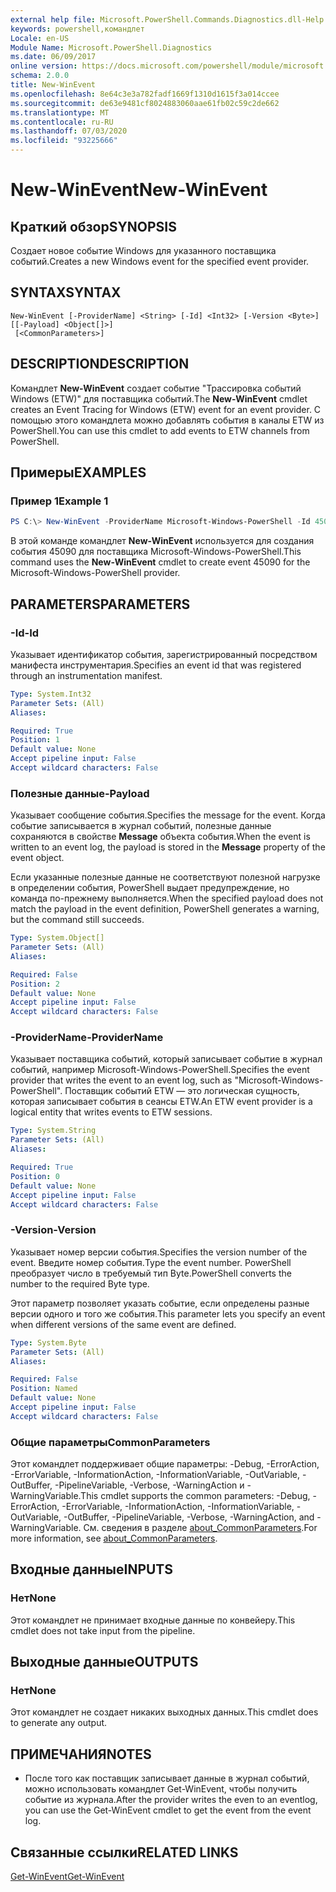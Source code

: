 ```yaml
---
external help file: Microsoft.PowerShell.Commands.Diagnostics.dll-Help.xml
keywords: powershell,командлет
Locale: en-US
Module Name: Microsoft.PowerShell.Diagnostics
ms.date: 06/09/2017
online version: https://docs.microsoft.com/powershell/module/microsoft.powershell.diagnostics/new-winevent?view=powershell-7&WT.mc_id=ps-gethelp
schema: 2.0.0
title: New-WinEvent
ms.openlocfilehash: 8e64c3e3a782fadf1669f1310d1615f3a014ccee
ms.sourcegitcommit: de63e9481cf8024883060aae61fb02c59c2de662
ms.translationtype: MT
ms.contentlocale: ru-RU
ms.lasthandoff: 07/03/2020
ms.locfileid: "93225666"
---
```

# <span data-ttu-id="dee09-103">New-WinEvent</span><span class="sxs-lookup"><span data-stu-id="dee09-103">New-WinEvent</span></span>

## <span data-ttu-id="dee09-104">Краткий обзор</span><span class="sxs-lookup"><span data-stu-id="dee09-104">SYNOPSIS</span></span>
<span data-ttu-id="dee09-105">Создает новое событие Windows для указанного поставщика событий.</span><span class="sxs-lookup"><span data-stu-id="dee09-105">Creates a new Windows event for the specified event provider.</span></span>

## <span data-ttu-id="dee09-106">SYNTAX</span><span class="sxs-lookup"><span data-stu-id="dee09-106">SYNTAX</span></span>

```
New-WinEvent [-ProviderName] <String> [-Id] <Int32> [-Version <Byte>] [[-Payload] <Object[]>]
 [<CommonParameters>]
```

## <span data-ttu-id="dee09-107">DESCRIPTION</span><span class="sxs-lookup"><span data-stu-id="dee09-107">DESCRIPTION</span></span>

<span data-ttu-id="dee09-108">Командлет **New-WinEvent** создает событие "Трассировка событий Windows (ETW)" для поставщика событий.</span><span class="sxs-lookup"><span data-stu-id="dee09-108">The **New-WinEvent** cmdlet creates an Event Tracing for Windows (ETW) event for an event provider.</span></span>
<span data-ttu-id="dee09-109">С помощью этого командлета можно добавлять события в каналы ETW из PowerShell.</span><span class="sxs-lookup"><span data-stu-id="dee09-109">You can use this cmdlet to add events to ETW channels from PowerShell.</span></span>

## <span data-ttu-id="dee09-110">Примеры</span><span class="sxs-lookup"><span data-stu-id="dee09-110">EXAMPLES</span></span>

### <span data-ttu-id="dee09-111">Пример 1</span><span class="sxs-lookup"><span data-stu-id="dee09-111">Example 1</span></span>

```powershell
PS C:\> New-WinEvent -ProviderName Microsoft-Windows-PowerShell -Id 45090 -Payload @("Workflow", "Running")
```

<span data-ttu-id="dee09-112">В этой команде командлет **New-WinEvent** используется для создания события 45090 для поставщика Microsoft-Windows-PowerShell.</span><span class="sxs-lookup"><span data-stu-id="dee09-112">This command uses the **New-WinEvent** cmdlet to create event 45090 for the Microsoft-Windows-PowerShell provider.</span></span>

## <span data-ttu-id="dee09-113">PARAMETERS</span><span class="sxs-lookup"><span data-stu-id="dee09-113">PARAMETERS</span></span>

### <span data-ttu-id="dee09-114">-Id</span><span class="sxs-lookup"><span data-stu-id="dee09-114">-Id</span></span>

<span data-ttu-id="dee09-115">Указывает идентификатор события, зарегистрированный посредством манифеста инструментария.</span><span class="sxs-lookup"><span data-stu-id="dee09-115">Specifies an event id that was registered through an instrumentation manifest.</span></span>

```yaml
Type: System.Int32
Parameter Sets: (All)
Aliases:

Required: True
Position: 1
Default value: None
Accept pipeline input: False
Accept wildcard characters: False
```

### <span data-ttu-id="dee09-116">Полезные данные</span><span class="sxs-lookup"><span data-stu-id="dee09-116">-Payload</span></span>

<span data-ttu-id="dee09-117">Указывает сообщение события.</span><span class="sxs-lookup"><span data-stu-id="dee09-117">Specifies the message for the event.</span></span> <span data-ttu-id="dee09-118">Когда событие записывается в журнал событий, полезные данные сохраняются в свойстве **Message** объекта события.</span><span class="sxs-lookup"><span data-stu-id="dee09-118">When the event is written to an event log, the payload is stored in the **Message** property of the event object.</span></span>

<span data-ttu-id="dee09-119">Если указанные полезные данные не соответствуют полезной нагрузке в определении события, PowerShell выдает предупреждение, но команда по-прежнему выполняется.</span><span class="sxs-lookup"><span data-stu-id="dee09-119">When the specified payload does not match the payload in the event definition, PowerShell generates a warning, but the command still succeeds.</span></span>

```yaml
Type: System.Object[]
Parameter Sets: (All)
Aliases:

Required: False
Position: 2
Default value: None
Accept pipeline input: False
Accept wildcard characters: False
```

### <span data-ttu-id="dee09-120">-ProviderName</span><span class="sxs-lookup"><span data-stu-id="dee09-120">-ProviderName</span></span>

<span data-ttu-id="dee09-121">Указывает поставщика событий, который записывает событие в журнал событий, например Microsoft-Windows-PowerShell.</span><span class="sxs-lookup"><span data-stu-id="dee09-121">Specifies the event provider that writes the event to an event log, such as "Microsoft-Windows-PowerShell".</span></span> <span data-ttu-id="dee09-122">Поставщик событий ETW — это логическая сущность, которая записывает события в сеансы ETW.</span><span class="sxs-lookup"><span data-stu-id="dee09-122">An ETW event provider is a logical entity that writes events to ETW sessions.</span></span>

```yaml
Type: System.String
Parameter Sets: (All)
Aliases:

Required: True
Position: 0
Default value: None
Accept pipeline input: False
Accept wildcard characters: False
```

### <span data-ttu-id="dee09-123">-Version</span><span class="sxs-lookup"><span data-stu-id="dee09-123">-Version</span></span>

<span data-ttu-id="dee09-124">Указывает номер версии события.</span><span class="sxs-lookup"><span data-stu-id="dee09-124">Specifies the version number of the event.</span></span> <span data-ttu-id="dee09-125">Введите номер события.</span><span class="sxs-lookup"><span data-stu-id="dee09-125">Type the event number.</span></span> <span data-ttu-id="dee09-126">PowerShell преобразует число в требуемый тип Byte.</span><span class="sxs-lookup"><span data-stu-id="dee09-126">PowerShell converts the number to the required Byte type.</span></span>

<span data-ttu-id="dee09-127">Этот параметр позволяет указать событие, если определены разные версии одного и того же события.</span><span class="sxs-lookup"><span data-stu-id="dee09-127">This parameter lets you specify an event when different versions of the same event are defined.</span></span>

```yaml
Type: System.Byte
Parameter Sets: (All)
Aliases:

Required: False
Position: Named
Default value: None
Accept pipeline input: False
Accept wildcard characters: False
```

### <span data-ttu-id="dee09-128">Общие параметры</span><span class="sxs-lookup"><span data-stu-id="dee09-128">CommonParameters</span></span>

<span data-ttu-id="dee09-129">Этот командлет поддерживает общие параметры: -Debug, -ErrorAction, -ErrorVariable, -InformationAction, -InformationVariable, -OutVariable, -OutBuffer, -PipelineVariable, -Verbose, -WarningAction и -WarningVariable.</span><span class="sxs-lookup"><span data-stu-id="dee09-129">This cmdlet supports the common parameters: -Debug, -ErrorAction, -ErrorVariable, -InformationAction, -InformationVariable, -OutVariable, -OutBuffer, -PipelineVariable, -Verbose, -WarningAction, and -WarningVariable.</span></span> <span data-ttu-id="dee09-130">См. сведения в разделе [about_CommonParameters](https://go.microsoft.com/fwlink/?LinkID=113216).</span><span class="sxs-lookup"><span data-stu-id="dee09-130">For more information, see [about_CommonParameters](https://go.microsoft.com/fwlink/?LinkID=113216).</span></span>

## <span data-ttu-id="dee09-131">Входные данные</span><span class="sxs-lookup"><span data-stu-id="dee09-131">INPUTS</span></span>

### <span data-ttu-id="dee09-132">Нет</span><span class="sxs-lookup"><span data-stu-id="dee09-132">None</span></span>

<span data-ttu-id="dee09-133">Этот командлет не принимает входные данные по конвейеру.</span><span class="sxs-lookup"><span data-stu-id="dee09-133">This cmdlet does not take input from the pipeline.</span></span>

## <span data-ttu-id="dee09-134">Выходные данные</span><span class="sxs-lookup"><span data-stu-id="dee09-134">OUTPUTS</span></span>

### <span data-ttu-id="dee09-135">Нет</span><span class="sxs-lookup"><span data-stu-id="dee09-135">None</span></span>

<span data-ttu-id="dee09-136">Этот командлет не создает никаких выходных данных.</span><span class="sxs-lookup"><span data-stu-id="dee09-136">This cmdlet does to generate any output.</span></span>

## <span data-ttu-id="dee09-137">ПРИМЕЧАНИЯ</span><span class="sxs-lookup"><span data-stu-id="dee09-137">NOTES</span></span>

* <span data-ttu-id="dee09-138">После того как поставщик записывает данные в журнал событий, можно использовать командлет Get-WinEvent, чтобы получить событие из журнала.</span><span class="sxs-lookup"><span data-stu-id="dee09-138">After the provider writes the even to an eventlog, you can use the Get-WinEvent cmdlet to get the event from the event log.</span></span>

## <span data-ttu-id="dee09-139">Связанные ссылки</span><span class="sxs-lookup"><span data-stu-id="dee09-139">RELATED LINKS</span></span>

[<span data-ttu-id="dee09-140">Get-WinEvent</span><span class="sxs-lookup"><span data-stu-id="dee09-140">Get-WinEvent</span></span>](Get-WinEvent.md)
